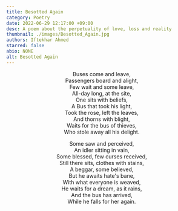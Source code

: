 ```yaml
---
title: Besotted Again
category: Poetry
date: 2022-06-29 12:17:00 +09:00
desc: A poem about the perpetuality of love, loss and reality
thumbnail: ./images/Besotted_Again.jpg
authors: Iftekhar Ahmed
starred: false
abio: NONE
alt: Besotted Again
---
```

<p style="text-align: center;align:center;">
Buses come and leave,<br>                    
Passengers board and alight,<br>                    
Few wait and some leave, <br>  
All-day long, at the site,  <br> 
One sits with beliefs,  <br> 
A Bus that took his light, <br>  
Took the rose, left the leaves,<br>    
And thorns with blight,  <br> 
Waits for the bus of thieves,  <br> 
Who stole away all his delight. <br>  
</p>

<p style="text-align: center;align:center;">
Some saw and perceived,  <br> 
An idler sitting in vain,  <br> 
Some blessed, few curses received,  <br> 
Still there sits, clothes with stains,<br>   
A beggar, some believed,   <br> 
But he awaits hate's bane,  <br> 
With what everyone is weaved,  <br> 
He waits for a dream, as it rains,  <br>  
And the bus has arrived,  <br> 
While he falls for her again.   <br> 
</p>